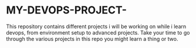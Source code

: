 # MY-DEVOPS-PROJECT-
  This repository contains different projects 
  i will be working on while i learn devops,
  from environment setup to advanced projects. 
  Take your time to go through the various projects 
  in this repo you might learn a thing or two.
